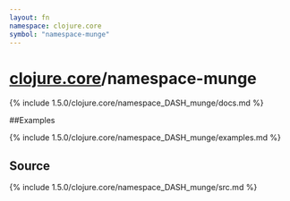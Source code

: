 ```yaml
---
layout: fn
namespace: clojure.core
symbol: "namespace-munge"
---
```


# [clojure.core](../)/namespace-munge

{% include 1.5.0/clojure.core/namespace_DASH_munge/docs.md %}

##Examples

{% include 1.5.0/clojure.core/namespace_DASH_munge/examples.md %}
## Source
{% include 1.5.0/clojure.core/namespace_DASH_munge/src.md %}

